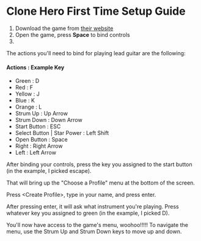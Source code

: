 # Clone Hero First Time Setup Guide
1. Download the game from [their website](https://clonehero.net/)
2. Open the game, press **Space** to bind controls
3. 
  The actions you'll need to bind for playing lead guitar are the following:
#### Actions : Example Key
- Green : D
- Red : F
- Yellow : J
- Blue : K
- Orange : L
- Strum Up : Up Arrow
- Strum Down : Down Arrow
- Start Button : ESC
- Select Button | Star Power : Left Shift
- Open Button : Space
- Right : Right Arrow
- Left : Left Arrow

After binding your controls, press the key you assigned to the start button (in the example, I picked escape). 

That will bring up the "Choose a Profile" menu at the bottom of the screen.

Press \<Create Profile\>, type in your name, and press enter.

After pressing enter, it will ask what instrument you're playing. Press whatever key you assigned to green (in the example, I picked D).

You'll now have access to the game's menu, woohoo!!!!!
To navigate the menu, use the Strum Up and Strum Down keys to move up and down.
